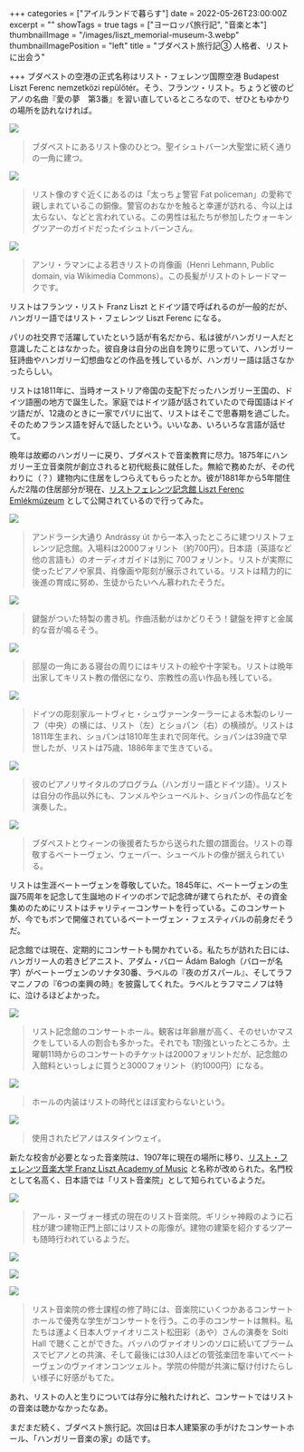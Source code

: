 +++
categories = ["アイルランドで暮らす"]
date = 2022-05-26T23:00:00Z
excerpt = ""
showTags = true
tags = ["ヨーロッパ旅行記", "音楽と本"]
thumbnailImage = "/images/liszt_memorial-museum-3.webp"
thumbnailImagePosition = "left"
title = "ブダペスト旅行記③ 人格者、リストに出会う"

+++
ブダペストの空港の正式名称はリスト・フェレンツ国際空港 Budapest Liszt Ferenc nemzetközi repülőtér。そう、フランツ・リスト。ちょうど彼のピアノの名曲『愛の夢　第3番』を習い直しているところなので、ぜひともゆかりの場所を訪れなければ。

<!--more-->

![](/images/liszt-in-budapest-1.webp)

> ブダペストにあるリスト像のひとつ。聖イシュトバーン大聖堂に続く通りの一角に建つ。

![](/images/fat-policeman.webp)

> リスト像のすぐ近くにあるのは「太っちょ警官 Fat policeman」の愛称で親しまれているこの銅像。警官のおなかを触ると幸運が訪れる、今以上は太らない、などと言われている。この男性は私たちが参加したウォーキングツアーのガイドだったイシュトバーンさん。

![](/images/liszt_-lehmann_portrait-_crop-waist.jpg)

> アンリ・ラマンによる若きリストの肖像画（Henri Lehmann, Public domain, via Wikimedia Commons）。この長髪がリストのトレードマークです。

リストはフランツ・リスト Franz Liszt とドイツ語で呼ばれるのが一般的だが、ハンガリー語ではリスト・フェレンツ Liszt Ferenc になる。

パリの社交界で活躍していたという話が有名だから、私は彼がハンガリー人だと意識したことはなかった。彼自身は自分の出自を誇りに思っていて、ハンガリー狂詩曲やハンガリー幻想曲などの作品を残しているが、ハンガリー語は話さなかったらしい。

リストは1811年に、当時オーストリア帝国の支配下だったハンガリー王国の、ドイツ語圏の地方で誕生した。家庭ではドイツ語が話されていたので母国語はドイツ語だが、12歳のときに一家でパリに出て、リストはそこで思春期を過ごした。そのためフランス語を好んで話したという。いいなあ、いろいろな言語が話せて。

晩年は故郷のハンガリーに戻り、ブダペストで音楽教育に尽力。1875年にハンガリー王立音楽院が創立されると初代総長に就任した。無給で務めたが、その代わりに（？）建物内に住居をしつらえてもらったとか。彼が1881年から5年間住んだ2階の住居部分が現在、[リストフェレンツ記念館 Liszt Ferenc Emlékmúzeum](https://lisztmuseum.hu/en) として公開されているので行ってみた。

![](/images/liszt_memorial-museum-4.webp)

> アンドラーシ大通り Andrássy út から一本入ったところに建つリストフェレンツ記念館。入場料は2000フォリント（約700円）。日本語（英語など他の言語も）のオーディオガイドは別に 700フォリント。リストが実際に使ったピアノや家具、肖像画や彫刻が展示されている。リストは精力的に後進の育成に努め、生徒からたいへん慕われたそうだ。

![](/images/liszt_memorial-museum-7.webp)

> 鍵盤がついた特製の書き机。作曲活動がはかどりそう！鍵盤を押すと金属的な音が鳴るそう。

![](/images/liszt_memorial-museum-2.webp)

> 部屋の一角にある寝台の周りにはキリストの絵や十字架も。リストは晩年出家してキリスト教の僧侶になり、宗教性の高い作品も残している。

![](/images/liszt_memorial-museum-3.webp)

> ドイツの彫刻家ルートヴィヒ・シュヴァーンターラーによる木製のレリーフ（中央）の横には、リスト（左）とショパン（右）の横顔が。リストは1811年生まれ、ショパンは1810年生まれで同年代。ショパンは39歳で早世したが、リストは75歳、1886年まで生きている。

![](/images/liszt_memorial-museum-9.webp)

> 彼のピアノリサイタルのプログラム（ハンガリー語とドイツ語）。リストは自分の作品以外にも、フンメルやシューベルト、ショパンの作品などを演奏した。

![](/images/liszt_memorial-museum-6.webp)

> ブダペストとウィーンの後援者たちから送られた銀の譜面台。リストの尊敬するベートーヴェン、ウェーバー、シューベルトの像が据えられている。

リストは生涯ベートーヴェンを尊敬していた。1845年に、ベートーヴェンの生誕75周年を記念して生誕地のドイツのボンで記念碑が建てられたが、その資金集めのためにリストはチャリティーコンサートを行っている。このコンサートが、今でもボンで開催されているベートーヴェン・フェスティバルの前身だそうだ。

記念館では現在、定期的にコンサートも開かれている。私たちが訪れた日には、ハンガリー人の若きピアニスト、アダム・バロー Ádám Balogh（バローが名字）がベートーヴェンのソナタ30番、ラベルの『夜のガスパール』、そしてラフマニノフの『6つの楽興の時』を披露してくれた。ラベルとラフマニノフは特に、泣けるほどよかった。

![](/images/liszt_memorial-museum-8.webp)

> リスト記念館のコンサートホール。観客は年齢層が高く、そのせいかマスクをしている人の割合も多かった。それでも 1割強といったところか。土曜朝11時からのコンサートのチケットは2000フォリントだが、記念館の入館料といっしょに買うと3000フォリント（約1000円）になる。

![](/images/liszt_memorial-museum-1.webp)

> ホールの内装はリストの時代とほぼ変わらないという。

![](/images/liszt_memorial-museum-5.webp)

> 使用されたピアノはスタインウェイ。

新たな校舎が必要となった音楽院は、1907年に現在の場所に移り、[リスト・フェレンツ音楽大学 Franz Liszt Academy of Music](https://concert.lisztacademy.hu/) と名称が改められた。名門校として名高く、日本語では「リスト音楽院」として知られているようだ。

![](/images/liszt-academy-1.webp)

> アール・ヌーヴォー様式の現在のリスト音楽院。ギリシャ神殿のように石柱が建つ建物正門上部にはリストの彫像が。建物の建築を紹介するツアーも随時行われているようだ。

![](/images/liszt-academy-4.webp)

![](/images/liszt-academy-2.webp)

![](/images/liszt-academy-3.webp)

> リスト音楽院の修士課程の修了時には、音楽院にいくつかあるコンサートホールで優秀な学生がコンサートを行う。この手のコンサートは無料。私たちは運よく日本人ヴァイオリニスト松田彩（あや）さんの演奏を Solti Hall で聴くことができた。バッハのヴァイオリンのソロに続いてブラームスでピアノとの共演、そして最後には30人ほどの管弦楽団を率いてベートーヴェンのヴァイオンコンツェルト。学院の仲間が共演に駆け付けたらしい様子に好感がもてた。

あれ、リストの人と生りについては存分に触れたけれど、コンサートではリストの音楽は聴かなかったなあ。

まだまだ続く、ブダペスト旅行記。次回は日本人建築家の手がけたコンサートホール、「ハンガリー音楽の家」の話です。